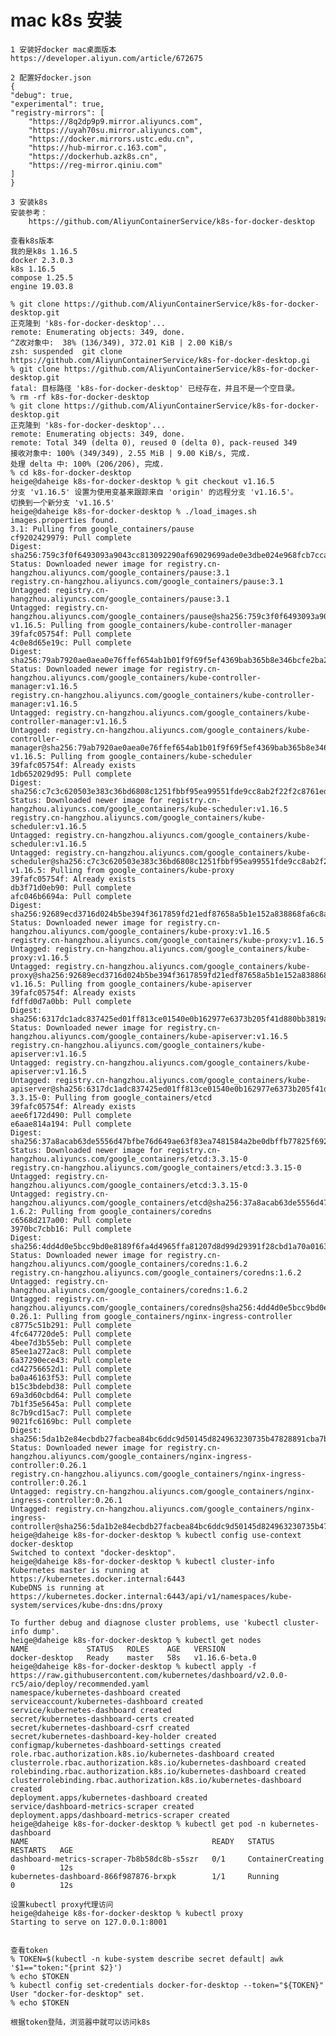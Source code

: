# mac k8s 安装

    1 安装好docker mac桌面版本
    https://developer.aliyun.com/article/672675

    2 配置好docker.json
    {
    "debug": true,
    "experimental": true,
    "registry-mirrors": [
        "https://8q2dp9p9.mirror.aliyuncs.com",
        "https://uyah70su.mirror.aliyuncs.com",
        "https://docker.mirrors.ustc.edu.cn",
        "https://hub-mirror.c.163.com",
        "https://dockerhub.azk8s.cn",
        "https://reg-mirror.qiniu.com"
    ]
    }

    3 安装k8s
    安装参考：
        https://github.com/AliyunContainerService/k8s-for-docker-desktop

    查看k8s版本
    我的是k8s 1.16.5
    docker 2.3.0.3
    k8s 1.16.5
    compose 1.25.5
    engine 19.03.8

    % git clone https://github.com/AliyunContainerService/k8s-for-docker-desktop.git
    正克隆到 'k8s-for-docker-desktop'...
    remote: Enumerating objects: 349, done.
    ^Z收对象中:  38% (136/349), 372.01 KiB | 2.00 KiB/s
    zsh: suspended  git clone https://github.com/AliyunContainerService/k8s-for-docker-desktop.gi
    % git clone https://github.com/AliyunContainerService/k8s-for-docker-desktop.git
    fatal: 目标路径 'k8s-for-docker-desktop' 已经存在，并且不是一个空目录。
    % rm -rf k8s-for-docker-desktop
    % git clone https://github.com/AliyunContainerService/k8s-for-docker-desktop.git
    正克隆到 'k8s-for-docker-desktop'...
    remote: Enumerating objects: 349, done.
    remote: Total 349 (delta 0), reused 0 (delta 0), pack-reused 349
    接收对象中: 100% (349/349), 2.55 MiB | 9.00 KiB/s, 完成.
    处理 delta 中: 100% (206/206), 完成.
    % cd k8s-for-docker-desktop
    heige@daheige k8s-for-docker-desktop % git checkout v1.16.5
    分支 'v1.16.5' 设置为使用变基来跟踪来自 'origin' 的远程分支 'v1.16.5'。
    切换到一个新分支 'v1.16.5'
    heige@daheige k8s-for-docker-desktop % ./load_images.sh
    images.properties found.
    3.1: Pulling from google_containers/pause
    cf9202429979: Pull complete
    Digest: sha256:759c3f0f6493093a9043cc813092290af69029699ade0e3dbe024e968fcb7cca
    Status: Downloaded newer image for registry.cn-hangzhou.aliyuncs.com/google_containers/pause:3.1
    registry.cn-hangzhou.aliyuncs.com/google_containers/pause:3.1
    Untagged: registry.cn-hangzhou.aliyuncs.com/google_containers/pause:3.1
    Untagged: registry.cn-hangzhou.aliyuncs.com/google_containers/pause@sha256:759c3f0f6493093a9043cc813092290af69029699ade0e3dbe024e968fcb7cca
    v1.16.5: Pulling from google_containers/kube-controller-manager
    39fafc05754f: Pull complete
    4c0e8d65e19c: Pull complete
    Digest: sha256:79ab7920ae0aea0e76ffef654ab1b01f9f69f5ef4369bab365b8e346bcfe2ba2
    Status: Downloaded newer image for registry.cn-hangzhou.aliyuncs.com/google_containers/kube-controller-manager:v1.16.5
    registry.cn-hangzhou.aliyuncs.com/google_containers/kube-controller-manager:v1.16.5
    Untagged: registry.cn-hangzhou.aliyuncs.com/google_containers/kube-controller-manager:v1.16.5
    Untagged: registry.cn-hangzhou.aliyuncs.com/google_containers/kube-controller-manager@sha256:79ab7920ae0aea0e76ffef654ab1b01f9f69f5ef4369bab365b8e346bcfe2ba2
    v1.16.5: Pulling from google_containers/kube-scheduler
    39fafc05754f: Already exists
    1db652029d95: Pull complete
    Digest: sha256:c7c3c620503e383c36bd6808c1251fbbf95ea99551fde9cc8ab2f22f2c8761ed
    Status: Downloaded newer image for registry.cn-hangzhou.aliyuncs.com/google_containers/kube-scheduler:v1.16.5
    registry.cn-hangzhou.aliyuncs.com/google_containers/kube-scheduler:v1.16.5
    Untagged: registry.cn-hangzhou.aliyuncs.com/google_containers/kube-scheduler:v1.16.5
    Untagged: registry.cn-hangzhou.aliyuncs.com/google_containers/kube-scheduler@sha256:c7c3c620503e383c36bd6808c1251fbbf95ea99551fde9cc8ab2f22f2c8761ed
    v1.16.5: Pulling from google_containers/kube-proxy
    39fafc05754f: Already exists
    db3f71d0eb90: Pull complete
    afc046b6694a: Pull complete
    Digest: sha256:92689ecd3716d024b5be394f3617859fd21edf87658a5b1e152a838868fa6c8a
    Status: Downloaded newer image for registry.cn-hangzhou.aliyuncs.com/google_containers/kube-proxy:v1.16.5
    registry.cn-hangzhou.aliyuncs.com/google_containers/kube-proxy:v1.16.5
    Untagged: registry.cn-hangzhou.aliyuncs.com/google_containers/kube-proxy:v1.16.5
    Untagged: registry.cn-hangzhou.aliyuncs.com/google_containers/kube-proxy@sha256:92689ecd3716d024b5be394f3617859fd21edf87658a5b1e152a838868fa6c8a
    v1.16.5: Pulling from google_containers/kube-apiserver
    39fafc05754f: Already exists
    fdffd0d7a0bb: Pull complete
    Digest: sha256:6317dc1adc837425ed01ff813ce01540e0b162977e6373b205f41d880bb3819a
    Status: Downloaded newer image for registry.cn-hangzhou.aliyuncs.com/google_containers/kube-apiserver:v1.16.5
    registry.cn-hangzhou.aliyuncs.com/google_containers/kube-apiserver:v1.16.5
    Untagged: registry.cn-hangzhou.aliyuncs.com/google_containers/kube-apiserver:v1.16.5
    Untagged: registry.cn-hangzhou.aliyuncs.com/google_containers/kube-apiserver@sha256:6317dc1adc837425ed01ff813ce01540e0b162977e6373b205f41d880bb3819a
    3.3.15-0: Pulling from google_containers/etcd
    39fafc05754f: Already exists
    aee6f172d490: Pull complete
    e6aae814a194: Pull complete
    Digest: sha256:37a8acab63de5556d47bfbe76d649ae63f83ea7481584a2be0dbffb77825f692
    Status: Downloaded newer image for registry.cn-hangzhou.aliyuncs.com/google_containers/etcd:3.3.15-0
    registry.cn-hangzhou.aliyuncs.com/google_containers/etcd:3.3.15-0
    Untagged: registry.cn-hangzhou.aliyuncs.com/google_containers/etcd:3.3.15-0
    Untagged: registry.cn-hangzhou.aliyuncs.com/google_containers/etcd@sha256:37a8acab63de5556d47bfbe76d649ae63f83ea7481584a2be0dbffb77825f692
    1.6.2: Pulling from google_containers/coredns
    c6568d217a00: Pull complete
    3970bc7cbb16: Pull complete
    Digest: sha256:4dd4d0e5bcc9bd0e8189f6fa4d4965ffa81207d8d99d29391f28cbd1a70a0163
    Status: Downloaded newer image for registry.cn-hangzhou.aliyuncs.com/google_containers/coredns:1.6.2
    registry.cn-hangzhou.aliyuncs.com/google_containers/coredns:1.6.2
    Untagged: registry.cn-hangzhou.aliyuncs.com/google_containers/coredns:1.6.2
    Untagged: registry.cn-hangzhou.aliyuncs.com/google_containers/coredns@sha256:4dd4d0e5bcc9bd0e8189f6fa4d4965ffa81207d8d99d29391f28cbd1a70a0163
    0.26.1: Pulling from google_containers/nginx-ingress-controller
    c8775c51b291: Pull complete
    4fc647720de5: Pull complete
    4bee7d3b55eb: Pull complete
    85ee1a272ac8: Pull complete
    6a37290ece43: Pull complete
    cd42756652d1: Pull complete
    ba0a46163f53: Pull complete
    b15c3bdebd38: Pull complete
    69a3d60cbd64: Pull complete
    7b1f35e5645a: Pull complete
    8c7b9cd15ac7: Pull complete
    9021fc6169bc: Pull complete
    Digest: sha256:5da1b2e84ecbdb27facbea84bc6ddc9d50145d824963230735b47828891cba7b
    Status: Downloaded newer image for registry.cn-hangzhou.aliyuncs.com/google_containers/nginx-ingress-controller:0.26.1
    registry.cn-hangzhou.aliyuncs.com/google_containers/nginx-ingress-controller:0.26.1
    Untagged: registry.cn-hangzhou.aliyuncs.com/google_containers/nginx-ingress-controller:0.26.1
    Untagged: registry.cn-hangzhou.aliyuncs.com/google_containers/nginx-ingress-controller@sha256:5da1b2e84ecbdb27facbea84bc6ddc9d50145d824963230735b47828891cba7b
    heige@daheige k8s-for-docker-desktop % kubectl config use-context docker-desktop
    Switched to context "docker-desktop".
    heige@daheige k8s-for-docker-desktop % kubectl cluster-info
    Kubernetes master is running at https://kubernetes.docker.internal:6443
    KubeDNS is running at https://kubernetes.docker.internal:6443/api/v1/namespaces/kube-system/services/kube-dns:dns/proxy

    To further debug and diagnose cluster problems, use 'kubectl cluster-info dump'.
    heige@daheige k8s-for-docker-desktop % kubectl get nodes
    NAME             STATUS   ROLES    AGE   VERSION
    docker-desktop   Ready    master   58s   v1.16.6-beta.0
    heige@daheige k8s-for-docker-desktop % kubectl apply -f https://raw.githubusercontent.com/kubernetes/dashboard/v2.0.0-rc5/aio/deploy/recommended.yaml
    namespace/kubernetes-dashboard created
    serviceaccount/kubernetes-dashboard created
    service/kubernetes-dashboard created
    secret/kubernetes-dashboard-certs created
    secret/kubernetes-dashboard-csrf created
    secret/kubernetes-dashboard-key-holder created
    configmap/kubernetes-dashboard-settings created
    role.rbac.authorization.k8s.io/kubernetes-dashboard created
    clusterrole.rbac.authorization.k8s.io/kubernetes-dashboard created
    rolebinding.rbac.authorization.k8s.io/kubernetes-dashboard created
    clusterrolebinding.rbac.authorization.k8s.io/kubernetes-dashboard created
    deployment.apps/kubernetes-dashboard created
    service/dashboard-metrics-scraper created
    deployment.apps/dashboard-metrics-scraper created
    heige@daheige k8s-for-docker-desktop % kubectl get pod -n kubernetes-dashboard
    NAME                                         READY   STATUS              RESTARTS   AGE
    dashboard-metrics-scraper-7b8b58dc8b-s5szr   0/1     ContainerCreating   0          12s
    kubernetes-dashboard-866f987876-brxpk        1/1     Running             0          12s

    设置kubectl proxy代理访问
    heige@daheige k8s-for-docker-desktop % kubectl proxy
    Starting to serve on 127.0.0.1:8001


    查看token
    % TOKEN=$(kubectl -n kube-system describe secret default| awk '$1=="token:"{print $2}')
    % echo $TOKEN
    % kubectl config set-credentials docker-for-desktop --token="${TOKEN}"
    User "docker-for-desktop" set.
    % echo $TOKEN

    根据token登陆，浏览器中就可以访问k8s
